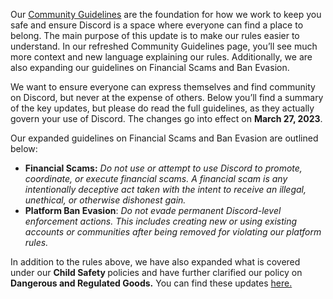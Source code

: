 <p></p>
<p> <strong> </strong></p>
<p>Our <a href="https://discord.com/guidelines">Community Guidelines</a> are the foundation for how we work to keep you safe and ensure Discord is a space where everyone can find a place to belong. The main purpose of this update is to make our rules easier to understand. In our refreshed Community Guidelines page, you’ll see much more context and new language explaining our rules. Additionally, we are also expanding our guidelines on Financial Scams and Ban Evasion.</p>
<p>We want to ensure everyone can express themselves and find community on Discord, but never at the expense of others. Below you’ll find a summary of the key updates, but please do read the full guidelines, as they actually govern your use of Discord. The changes go into effect on <strong>March 27, 2023</strong>.</p>
<p>Our expanded guidelines on Financial Scams and Ban Evasion are outlined below:</p>
<ul>
    <li>
        <strong>Financial Scams:</strong> <em>Do not use or attempt to use Discord to promote, coordinate, or execute financial scams. A financial scam is any intentionally deceptive act taken with the intent to receive an illegal, unethical, or otherwise dishonest gain.</em>
    </li>
    <li>
        <strong>Platform Ban Evasion</strong>: <em>Do not evade permanent Discord-level enforcement actions. This includes creating new or using existing accounts or communities after being removed for violating our platform rules.</em>
    </li>
</ul>
<p>In addition to the rules above, we have also expanded what is covered under our <strong>Child Safety </strong>policies and have further clarified our policy on <strong>Dangerous and Regulated Goods.</strong> You can find these updates <a href="https://discord.com/guidelines">here.</a></p>